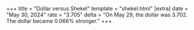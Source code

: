 +++
title = "Dollar versus Shekel"
template = "shekel.html"
[extra]
date = "May 30, 2024"
rate = "3.705"
delta = "On May 29, the dollar was 3.702. The dollar became 0.066% stronger."
+++
